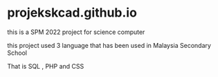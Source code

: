 # projekskcad.github.io
this is a SPM 2022 project for science computer

this project used 3 language that has been used in Malaysia Secondary School

That is SQL , PHP and CSS
